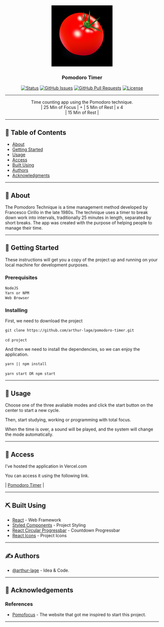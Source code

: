 <p align="center">
  <a href="" rel="noopener">
 <img width=200px height=200px src="./public/logo.png" alt="Project logo"></a>
</p>

<h3 align="center">Pomodoro Timer</h3>

<div align="center">

[![Status](https://img.shields.io/badge/status-active-success.svg)]()
[![GitHub Issues](https://img.shields.io/github/issues/arthur-lage/pomodoro-timer.svg)](https://github.com/arthur-lage/pomodoro-timer/issues)
[![GitHub Pull Requests](https://img.shields.io/github/issues-pr/kylelobo/The-Documentation-Compendium.svg)](https://github.com/kylelobo/The-Documentation-Compendium/pulls)
[![License](https://img.shields.io/badge/license-MIT-blue.svg)](/LICENSE)

</div>

---

<p align="center">Time counting app using the Pomodoro technique.
 <br> 
| 25 Min of Focus | + | 5 Min of Rest | x 4
 <br> 
| 15 Min of Rest |
    <br> 
</p>

<hr>

## 📝 Table of Contents

- [About](#about)
- [Getting Started](#getting_started)
- [Usage](#usage)
- [Access](#acess)
- [Built Using](#built_using)
- [Authors](#authors)
- [Acknowledgments](#acknowledgement)

<hr>

## 🧐 About <a name = "about"></a>

The Pomodoro Technique is a time management method developed by Francesco Cirillo in the late 1980s. The technique uses a timer to break down work into intervals, traditionally 25 minutes in length, separated by short breaks.
The app was created with the purpose of helping people to manage their time.

<hr>

## 🏁 Getting Started <a name = "getting_started"></a>

These instructions will get you a copy of the project up and running on your local machine for development purposes.

### Prerequisites

```
NodeJS
Yarn or NPM
Web Browser
```

### Installing

First, we need to download the project

```
git clone https://github.com/arthur-lage/pomodoro-timer.git

cd project
```

And then we need to install the dependencies, so we can 
enjoy the application.

```
yarn || npm install

yarn start OR npm start
```

<hr>

## 🎈 Usage <a name="usage"></a>

Choose one of the three avaliable modes
and click the start button on the center to start a new cycle. 

Then, start studying, working or programming with total focus.

When the time is over, a sound will be played, and the system will change the mode automatically.

<hr>

## 🚀 Access <a name = "access"></a>

I've hosted the application in Vercel.com

You can access it using the following link.

| [Pomodoro Timer](https://my-pomodoro-timer.vercel.app/) |

<hr>

## ⛏️ Built Using <a name = "built_using"></a>

- [React](https://react.org/) - Web Framework
- [Styled Components](https://styled-components.com/) - Project Styling
- [React Circular Progressbar](https://www.npmjs.com/package/react-circular-progressbar) - Countdown Progressbar
- [React Icons](https://react-icons.github.io/react-icons/) - Project Icons

<hr>

## ✍️ Authors <a name = "authors"></a>

- [@arthur-lage](https://github.com/arthur-lage) - Idea & Code.

<hr>

## 🎉 Acknowledgements <a name = "acknowledgement"></a>

### References

- [Pomofocus](https://pomofocus.io) - The website that got me inspired to start this project. 

<hr>

